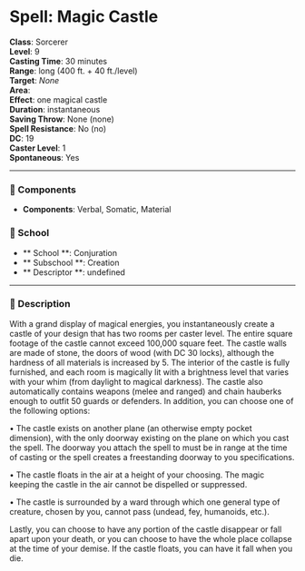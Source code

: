 
# Spell: Magic Castle
**Class**: Sorcerer  
**Level**: 9  
**Casting Time**: 30 minutes  
**Range**: long (400 ft. + 40 ft./level)  
**Target**: _None_  
**Area**:   
**Effect**: one magical castle  
**Duration**: instantaneous  
**Saving Throw**: None (none)  
**Spell Resistance**: No (no)  
**DC**: 19  
**Caster Level**: 1  
**Spontaneous**: Yes

---

### 🔮 Components
- **Components**: Verbal, Somatic, Material

### 🏫 School
- ** School **: Conjuration
- ** Subschool **: Creation
- ** Descriptor **: undefined
---

### 📜 Description
With a grand display of magical energies, you instantaneously create a castle of your design that has two rooms per caster level. The entire square footage of the castle cannot exceed 100,000 square feet. The castle walls are made of stone, the doors of wood (with DC 30 locks), although the hardness of all materials is increased by 5. The interior of the castle is fully furnished, and each room is magically lit with a brightness level that varies with your whim (from daylight to magical darkness). The castle also automatically contains weapons (melee and ranged) and chain hauberks enough to outfit 50 guards or defenders. In addition, you can choose one of the following options:

• The castle exists on another plane (an otherwise empty pocket dimension), with the only doorway existing on the plane on which you cast the spell. The doorway you attach the spell to must be in range at the time of casting or the spell creates a freestanding doorway to you specifications.

• The castle floats in the air at a height of your choosing. The magic keeping the castle in the air cannot be dispelled or suppressed.

• The castle is surrounded by a ward through which one general type of creature, chosen by you, cannot pass (undead, fey, humanoids, etc.).

Lastly, you can choose to have any portion of the castle disappear or fall apart upon your death, or you can choose to have the whole place collapse at the time of your demise. If the castle floats, you can have it fall when you die.
